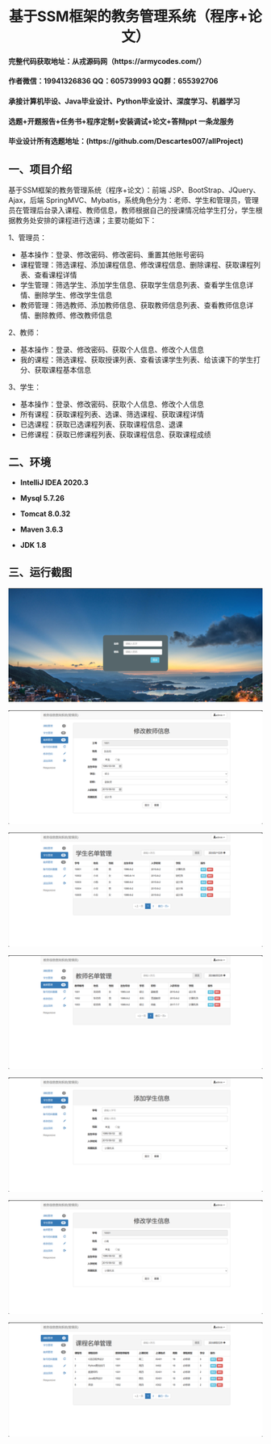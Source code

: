 <p><h1 align="center">基于SSM框架的教务管理系统（程序+论文）</h1></p>

<h4> 完整代码获取地址：从戎源码网（https://armycodes.com/） </h4>
<h4> 作者微信：19941326836 QQ：605739993 QQ群：655392706 </h4>
<h4> 承接计算机毕设、Java毕业设计、Python毕业设计、深度学习、机器学习 </h4>
<h4> 选题+开题报告+任务书+程序定制+安装调试+论文+答辩ppt 一条龙服务 </h4>
<h4> 毕业设计所有选题地址：(https://github.com/Descartes007/allProject) </h4>

## 一、项目介绍

基于SSM框架的教务管理系统（程序+论文）：前端 JSP、BootStrap、JQuery、Ajax，后端 SpringMVC、Mybatis，系统角色分为：老师、学生和管理员，管理员在管理后台录入课程、教师信息，教师根据自己的授课情况给学生打分，学生根据教务处安排的课程进行选课；主要功能如下：

1、管理员：

- 基本操作：登录、修改密码、修改密码、重置其他账号密码
- 课程管理：筛选课程、添加课程信息、修改课程信息、删除课程、获取课程列表、查看课程详情
- 学生管理：筛选学生、添加学生信息、获取学生信息列表、查看学生信息详情、删除学生、修改学生信息
- 教师管理：筛选教师、添加教师信息、获取教师信息列表、查看教师信息详情、删除教师、修改教师信息

2、教师：

- 基本操作：登录、修改密码、获取个人信息、修改个人信息
- 我的课程：筛选课程、获取授课列表、查看该课学生列表、给该课下的学生打分、获取课程基本信息

3、学生：

- 基本操作：登录、修改密码、获取个人信息、修改个人信息
- 所有课程：获取课程列表、选课、筛选课程、获取课程详情 
- 已选课程：获取已选课程列表、获取课程信息、退课
- 已修课程：获取已修课程列表、获取课程信息、获取课程成绩

## 二、环境

- <b>IntelliJ IDEA 2020.3</b>

- <b>Mysql 5.7.26</b>

- <b>Tomcat 8.0.32</b>

- <b>Maven 3.6.3</b>

- <b>JDK 1.8</b>


## 三、运行截图
![](screenshot/1.png)

![](screenshot/2.png)

![](screenshot/3.png)

![](screenshot/4.png)

![](screenshot/5.png)

![](screenshot/6.png)

![](screenshot/7.png)
